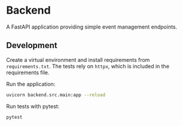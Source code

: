 # Backend

A FastAPI application providing simple event management endpoints.

## Development

Create a virtual environment and install requirements from `requirements.txt`.
The tests rely on `httpx`, which is included in the requirements file.

Run the application:

```bash
uvicorn backend.src.main:app --reload
```

Run tests with pytest:

```bash
pytest
```
